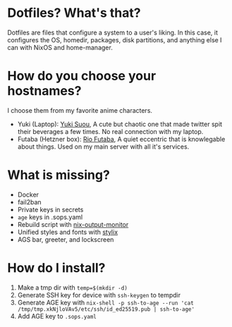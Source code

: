 # Dotfiles? What's that?
Dotfiles are files that configure a system to a user's liking. In this case, it configures the OS, homedir, packages, disk partitions, and anything else I can with NixOS and home-manager.

# How do you choose your hostnames?
I choose them from my favorite anime characters.
 - Yuki (Laptop): [Yuki Suou](https://anilist.co/character/243404/Yuki-Suou), A cute but chaotic one that made twitter spit their beverages a few times. No real connection with my laptop.
 - Futaba (Hetzner box): [Rio Futaba](https://anilist.co/character/88748/Megumi-Katou), A quiet eccentric that is knowlegable about things. Used on my main server with all it's services.

# What is missing?
 - Docker
 - fail2ban
 - Private keys in secrets
 - `age` keys in .sops.yaml
 - Rebuild script with [nix-output-monitor](https://github.com/maralorn/nix-output-monitor)
 - Unified styles and fonts with [stylix](https://stylix.danth.me/index.html)
 - AGS bar, greeter, and lockscreen

# How do I install?
1. Make a tmp dir with `temp=$(mkdir -d)`
2. Generate SSH key for device with `ssh-keygen` to tempdir
3. Generate AGE key with `nix-shell -p ssh-to-age --run 'cat /tmp/tmp.xkNjloVAv5/etc/ssh/id_ed25519.pub | ssh-to-age'`
4. Add AGE key to `.sops.yaml`

